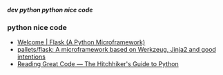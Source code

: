 _**dev python python nice code**_

### python nice code

- [Welcome | Flask (A Python Microframework)](http://flask.pocoo.org/)
- [pallets/flask: A microframework based on Werkzeug, Jinja2 and good intentions](https://github.com/pallets/flask)
- [Reading Great Code — The Hitchhiker's Guide to Python](http://docs.python-guide.org/en/latest/writing/reading/)
